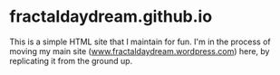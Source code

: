 # fractaldaydream.github.io
This is a simple HTML site that I maintain for fun.
I'm in the process of moving my main site (www.fractaldaydream.wordpress.com) here, by replicating it from the ground up.
